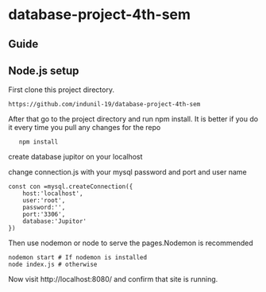 # database-project-4th-sem

## Guide

## Node.js setup

First clone this project directory.

```https://github.com/indunil-19/database-project-4th-sem```

After that go to the project directory and run npm install. It is better if you do it every time you pull any changes for the repo

```cd directory/project 
   npm install 
 ```
   
   
create database jupitor on your localhost

change connection.js with your mysql password and port and user name
```
const con =mysql.createConnection({
    host:'localhost',
    user:'root',
    password:'',
    port:'3306',
    database:'Jupitor'
})

 ```
 Then use nodemon or node to serve the pages.Nodemon is recommended
 
 ```
 nodemon start # If nodemon is installed
 node index.js # otherwise
```

Now visit http://localhost:8080/ and confirm that site is running.


 
 
